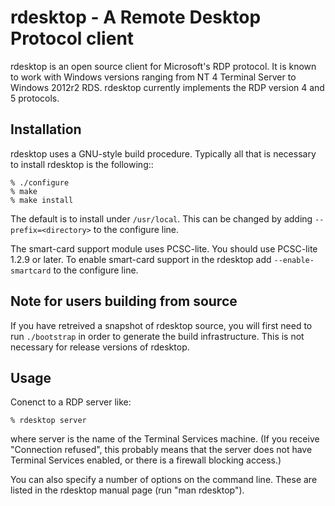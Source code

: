 # rdesktop - A Remote Desktop Protocol client

rdesktop is an open source client for Microsoft's RDP protocol. It is
known to work with Windows versions ranging from NT 4 Terminal Server
to Windows 2012r2 RDS. rdesktop currently implements the RDP version 4
and 5 protocols.


## Installation

rdesktop uses a GNU-style build procedure.  Typically all that is necessary
to install rdesktop is the following::

	% ./configure
	% make
	% make install

The default is to install under `/usr/local`.  This can be changed by adding
`--prefix=<directory>` to the configure line.

The smart-card support module uses PCSC-lite. You should use PCSC-lite 1.2.9 or
later. To enable smart-card support in the rdesktop add `--enable-smartcard` to
the configure line.


## Note for users building from source

If you have retreived a snapshot of rdesktop source, you will first
need to run `./bootstrap` in order to generate the build infrastructure.
This is not necessary for release versions of rdesktop.


## Usage

Conenct to a RDP server like:

	% rdesktop server

where server is the name of the Terminal Services machine.  (If you receive
"Connection refused", this probably means that the server does not have
Terminal Services enabled, or there is a firewall blocking access.)

You can also specify a number of options on the command line.  These are listed
in the rdesktop manual page (run "man rdesktop").
